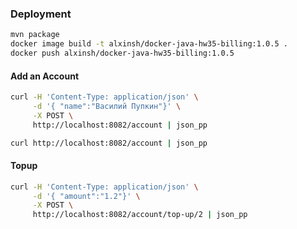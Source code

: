 ### Deployment
```bash
mvn package
docker image build -t alxinsh/docker-java-hw35-billing:1.0.5 .
docker push alxinsh/docker-java-hw35-billing:1.0.5
```

#### Add an Account
```bash
curl -H 'Content-Type: application/json' \
     -d '{ "name":"Василий Пупкин"}' \
     -X POST \
     http://localhost:8082/account | json_pp
```

```bash
curl http://localhost:8082/account | json_pp
```

#### Topup
```bash
curl -H 'Content-Type: application/json' \
     -d '{ "amount":"1.2"}' \
     -X POST \
     http://localhost:8082/account/top-up/2 | json_pp
```